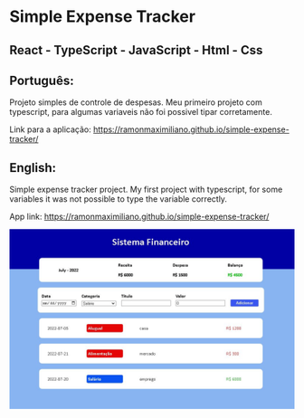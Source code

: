 # Simple Expense Tracker

## React - TypeScript - JavaScript - Html - Css 
  
## Português:

Projeto simples de controle de despesas.
Meu primeiro projeto com typescript, para algumas variaveis não foi possivel tipar corretamente.

Link para a aplicação:
https://ramonmaximiliano.github.io/simple-expense-tracker/

## English:

Simple expense tracker project.
My first project with typescript, for some variables it was not possible to type the variable correctly.

App link:
https://ramonmaximiliano.github.io/simple-expense-tracker/

![My Image](sisfinanceiro.JPG)
